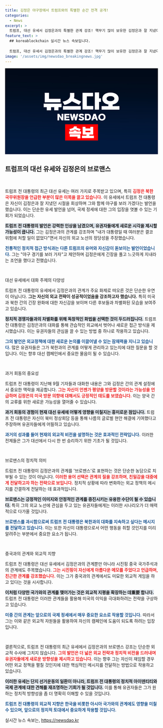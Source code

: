 ```yaml
---
title: 김정은 야구장에서 트럼프와의 특별한 순간 전격 공개!
categories:
  - News
excerpt: >
  트럼프, 대선 유세서 김정은과의 특별한 관계 강조! 핵무기 많이 보유한 김정은과 잘 지냈다고 브로맨스 과시하며 유머를 곁들인 유세로 이목 집중. 야구 경기 관람 제안까지, 과거의 외교를 회상하며 재집권 포부를 드러냈다.
feature_text: >
  ## koreablockchain 실시간 뉴스 속보입니다.

  트럼프, 대선 유세서 김정은과의 특별한 관계 강조! 핵무기 많이 보유한 김정은과 잘 지냈다고 브로맨스 과시하며 유머를 곁들인 유세로 이목 집중. 야구 경기 관람 제안까지, 과거의 외교를 회상하며 재집권 포부를 드러냈다.
image: '/assets/img/newsdao_breakingnews.jpg'
---
```


<p><img src="/assets/img/newsdao_breakingnews.jpg" alt="koreablockchain 속보" /></p>

<h2 data-ke-size="size26">트럼프의 대선 유세와 김정은의 브로맨스</h2>

<p data-ke-size="size16">&nbsp;</p>

<p>트럼프 전 대통령의 최근 대선 유세는 여러 가지로 주목받고 있으며, 특히 <b><span style="color: #ee2323;">김정은 북한 국무위원장을 언급한 부분이 많은 이목을 끌고 있습니다.</span></b> 이 유세에서 트럼프 전 대통령은 자신이 김정은과 잘 지냈던 시절을 회상하며 그와 함께 야구를 보러 가겠다는 발언을 했습니다. 이는 단순한 유세 발언을 넘어, 국제 정세에 대한 그의 입장을 엿볼 수 있는 기회가 되었습니다. </p>

<p><b><span style="background-color: #21538527;">트럼프 전 대통령의 발언은 강력한 인상을 남겼으며, 유권자들에게 새로운 시각을 제시할 가능성이 큽니다.</span></b> 그는 김정은과의 관계를 강조하며 "내가 대통령일 때 여러분은 결코 위험에 처할 일이 없었다"면서 자신의 외교 노선의 정당성을 주장했습니다.</p>

<p><b><span style="color: #1a5490;">전통적인 정치적 접근 방식과는 다른 트럼프의 유머와 자신감이 돋보이는 발언이었습니다.</span></b> 그는 "야구 경기를 보러 가자"고 제안하며 김정은에게 긴장을 풀고 느긋하게 지내라는 조언을 했다고 전했습니다. </p>

<p data-ke-size="size16">&nbsp;</p>

<p>대선 유세에서 대화 주제의 다양성</p>

<p>트럼프 전 대통령의 유세에서 김정은과의 관계가 주요 화제로 떠오른 것은 단순한 우연이 아닙니다. <b><span style="ee2323;">그는 자신의 외교 전략이 성공적이었음을 강조하고자 했습니다.</span></b> 특히 미국과 북한 간의 긴장 완화에 대한 자신감을 보이며 다른 후보들과 차별화된 모습을 보여주고 있습니다.</p>

<p><b><span style="background-color: #21538527;">정치적 경쟁자들과의 차별화를 위해 독창적인 화법을 선택한 것이 두드러집니다.</span></b> 트럼프 전 대통령은 김정은과의 대화를 통해 관습적인 외교에서 벗어나 새로운 접근 방식을 제시했습니다. 이는 유권자들의 관심을 끌 수 있는 방법 중 하나로 작용하고 있습니다.</p>

<p><b><span style="color: #1a5490;">그의 발언은 외교정책에 대한 새로운 논의를 이끌어낼 수 있는 잠재력을 지니고 있습니다.</span></b> 많은 유권자들은 그가 북한과의 관계를 어떻게 관리하고 있는지에 대한 질문을 할 것입니다. 이는 향후 대선 캠페인에서 중요한 물음이 될 수 있습니다.</p>

<p data-ke-size="size16">&nbsp;</p>

<p>과거 회동의 중요성</p>

<p>트럼프 전 대통령이 지난해 9월 기자들과 대화한 내용은 그와 김정은 간의 관계 설정에서 중요한 맥락을 제공합니다. <b><span style="color: #ee2323;">그는 자신이 언젠가 평양을 방문할 것이라는 가능성을 언급하며 김정은의 미국 방문 의향에 대해서도 긍정적인 태도를 보였습니다.</span></b> 이는 양국 간의 교류를 위한 새로운 가능성을 열어줄 수 있습니다.</p>

<p><b><span style="background-color: #21538527;">과거 회동의 경험이 현재 대선 유세에 어떻게 영향을 미칠지는 흥미로운 점입니다.</span></b> 트럼프 전 대통령은 자신이 북미 정상회담 등을 통해 나름의 글로벌 현안 해결에 기여했다고 주장하며 유권자들에게 어필하고 있습니다.</p>

<p><b><span style="color: #1a5490;">과거의 성과를 들어 현재의 외교적 비전을 설명하는 것은 효과적인 전략입니다.</span></b> 이러한 전제들은 그가 대선에서 다시 한 번 승리하기 위한 기초가 될 것입니다.</p>

<p data-ke-size="size16">&nbsp;</p>

<p>브로맨스의 정치적 의미</p>

<p>트럼프 전 대통령이 김정은과의 관계를 '브로맨스'로 표현하는 것은 단순한 농담으로 치부될 수 있는 것이 아닙니다. <b><span style="color: #ee2323;">이러한 용어 선택은 관계의 질을 강조하며, 친밀감을 대중에게 전달하고자 하는 전략으로 보입니다.</span></b> 정치적 상황에 따라 변화하는 외교 정책의 메시지를 간결하게 전달하는 데 효과적입니다.</p>

<p><b><span style="background-color: #21538527;">브로맨스는 긍정적인 이미지와 안정적인 관계를 증진시키는 유용한 수단이 될 수 있습니다.</span></b> 특히 그의 외교 노선에 관심을 두고 있는 유권자들에게는 이러한 시나리오가 더 매력적으로 다가올 것입니다.</p>

<p><b><span style="color: #1a5490;">브로맨스를 과시함으로써 트럼프 전 대통령은 북한과의 대화를 지속하고 싶다는 메시지를 전달하고 있습니다.</span></b> 이는 또한 자신이 대통령으로서 어떤 행동을 취할 것인지를 미리 알려주는 부분에서 중요한 요소가 됩니다.</p>

<p data-ke-size="size16">&nbsp;</p>

<p>중국과의 관계와 외교적 지향</p>

<p>트럼프 전 대통령은 대선 유세에서 김정은과의 관계뿐만 아니라 시진핑 중국 국가주석과의 관계에도 주목했습니다. <b><span style="color: #ee2323;">그는 시진핑이 자신에게 아름다운 메모를 주었다고 언급하며, 친근한 관계를 강조했습니다.</span></b> 이는 그가 중국과의 관계에서도 미묘한 외교적 게임을 하고 있다는 것을 시사합니다.</p>

<p><b><span style="background-color: #21538527;">이처럼 다양한 국가와의 관계를 맺어가는 것은 외교적 지평을 확장하는 데重要 합니다.</span></b> 트럼프 전 대통령은 이러한 관계들을 활용해 미국의 이익을 극대화하려는 전략을 구상하고 있습니다.</p>

<p><b><span style="color: #1a5490;">미중 간의 관계는 앞으로의 국제 정세에서 매우 중요한 요소로 작용할 것입니다.</span></b> 따라서 그는 이와 같은 외교적 자원들을 활용하여 자신의 캠페인에 도움이 되도록 하려는 입장입니다.</p>

<p data-ke-size="size16">&nbsp;</p>

<p>결론적으로, 트럼프 전 대통령의 최근 유세에서 김정은과의 브로맨스 강조는 단순한 외교적 수사에 그치지 않습니다. <b><span style="color: #ee2323;">그의 발언은 더 넓은 외교 전략과 정치적 비전을 드러내며 유권자들에게 새로운 방향성을 제시하고 있습니다.</span></b> 이는 향후 그는 자신이 재임할 경우 어떤 외교 정책을 펼칠 것인지에 대한 핵심적인 메시지를 전달하는 방법으로 작용하고 있습니다.</p>

<p><b><span style="background-color: #21538527;">이러한 유세는 단지 선거운동의 일환이 아니라, 트럼프 전 대통령의 정치적 아이덴티티와 국제 관계에 대한 견해를 재조명하는 기회가 될 것입니다.</span></b> 이를 통해 유권자들은 그가 원하는 정치적 방향성을 좀 더 명확히 이해할 수 있을 것입니다.</p>

<p><b><span style="color: #1a5490;">트럼프 전 대통령의 외교적 지향은 한국을 비롯한 아시아 국가와의 관계에도 영향을 미칠 수 있으며, 앞으로의 정치적 토대에서 중요하게 작용할 것입니다.</span></b></p>
실시간 뉴스 속보는, <a href="https://newsdao.kr" rel="dofollow">https://newsdao.kr</a>


